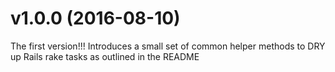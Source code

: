 # v1.0.0 (2016-08-10)

The first version!!! Introduces a small set of common helper methods to DRY up Rails rake tasks
as outlined in the README
